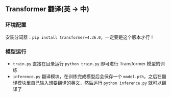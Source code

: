 ## Transformer 翻译(英 -> 中)

### 环境配置

安装分词器：`pip install transformer=4.36.0`，一定要是这个版本才行！

### 模型运行

- `train.py` 直接在目录运行 `python train.py` 即可进行 Transformer 模型的训练
- `inference.py` 翻译模块，在训练完成模型后会保存一个 `model.pth`，之后在翻译模块里自己输入想要翻译的英文，然后运行 `python inference.py` 就可以翻译了